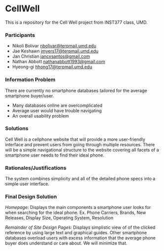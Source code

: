 CellWell
=======

This is a repository for the Cell Well project from INST377 class, UMD.

### Participants
- Nikoli Bolivar nbolivar@terpmail.umd.edu
- Jae Keshawn    jmyers17@terpmail.umd.edu
- Jan Christian  jancvsantos@gmail.com
- Nathan Abbott  nathanabbott1993@gmail.com
- Hyeong-gi      hhong17@terpmail.umd.edu

### Information Problem
There are currently no smartphone databases tailored for the average smartphone buyer/user.
- Many databases online are overcomplicated
- Average user would have trouble navigating
- An overall usability problem 

### Solutions
Cell Well is a cellphone website that will provide
a more user-friendly interface and prevent users from going 
through multiple resources. There will be a simple 
navigational structure to the website covering all
facets of a smartphone user needs to find their ideal 
phone. 

### Rationales/Justifications
The system combines simplicity and all of the 
detailed phone specs into a simple user interface.

### Final Design Solution

_Homepage:_
Displays the main components a smartphone user looks for when searching for the ideal phone.
Ex. Phone Carriers, Brands, New Releases, Display Size, Operating System, Resolution

_Remainder of Site Design Pages:_
Displays simplistic view of of the clicked reference by using large text and graphical guides.
Other smartphone databases overload users with excess information that the average phone buyer
does understand or care about. We will minimize that.

